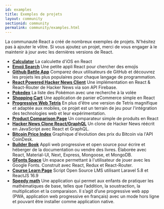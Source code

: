 ```yaml
---
id: examples
title: Exemples de projets
layout: community
sectionid: community
permalink: community/examples.html
---
```


La communauté React a créé de nombreux exemples de projets. N'hésitez pas à ajouter le vôtre. Si vous ajoutez un projet, merci de vous engager à le maintenir à jour avec les dernières versions de React.

* **[Calculator](https://github.com/ahfarmer/calculator)** La calculette d'iOS en React
* **[Emoji Search](https://github.com/ahfarmer/emoji-search)** Une petite appli React pour chercher des emojis
* **[Github Battle App](https://tm.dev/react-course-project/)** Comparez deux utilisateurs de GitHub et découvrez les projets les plus populaires pour chaque langage de programmation.
* **[React Powered Hacker News Client](https://github.com/insin/react-hn)** Une implémentation en React & React-Router de Hacker News via son API Firebase.
* **[Pokedex](https://github.com/alik0211/pokedex)** La liste des Pokémon avec une recherche à la volée
* **[Shopping Cart](https://github.com/jeffersonRibeiro/react-shopping-cart)** Une application de panier eCommerce simple en React
* **[Progressive Web Tetris](https://github.com/skidding/flatris)** En plus d'être une version de Tetris magnifique et adaptée aux mobiles, ce projet est un terrain de jeu pour l'intégration des technologies web et leur expérimentation.
* **[Product Comparison Page](https://github.com/Rhymond/product-compare-react)** Un comparateur simple de produits en React
* **[Hacker News Clone React/GraphQL](https://github.com/clintonwoo/hackernews-react-graphql)** Un clone de Hacker News réécrit en JavaScript avec React et GraphQL.
* **[Bitcoin Price Index](https://github.com/mrkjlchvz/bitcoin-price-index)** Graphique d'évolution des prix du Bitcoin via l'API CoinDesk.
* **[Builder Book](https://github.com/builderbook/builderbook)** Appli web progressive et open source pour écrire et héberger de la documentation ou vendre des livres. Élaborée avec React, Material-UI, Next, Express, Mongoose, et MongoDB.
* **[GFonts Space](https://github.com/pankajladhar/GFontsSpace)** Un espace permettant à l'utilisateur de jouer avec les Google Fonts. Construit avec React, Redux et React-Router.
* **[Course Learn Page](https://github.com/ulearnpro/ulearn)** Script Open Source LMS utilisant Laravel 5.8 et ReactJS 16.9
* **[Speedy math](https://github.com/pankajladhar/speedy-math)** Une application qui permet aux enfants de pratiquer les mathématiques de base, telles que l’addition, la soustraction, la multiplication et la comparaison. Il s’agit d’une progressive web app (PWA, application web progressive en français) avec un mode hors ligne et pouvant être installer comme application native.

